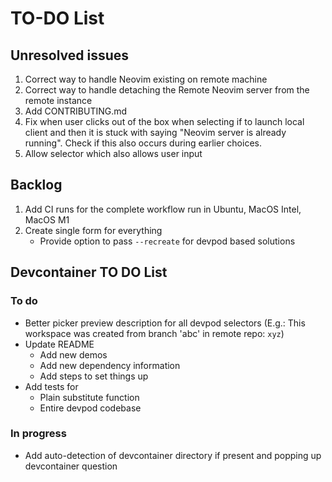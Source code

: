 # TO-DO List

## Unresolved issues

1. Correct way to handle Neovim existing on remote machine
2. Correct way to handle detaching the Remote Neovim server from the remote instance
3. Add CONTRIBUTING.md
4. Fix when user clicks out of the box when selecting if to launch local client and then it is stuck
   with saying "Neovim server is already running". Check if this also occurs during earlier choices.
5. Allow selector which also allows user input

## Backlog

1. Add CI runs for the complete workflow run in Ubuntu, MacOS Intel, MacOS M1
2. Create single form for everything
   - Provide option to pass `--recreate` for devpod based solutions

## Devcontainer TO DO List

### To do

- Better picker preview description for all devpod selectors (E.g.: This workspace was created from
  branch 'abc' in remote repo: `xyz`)
- Update README
  - Add new demos
  - Add new dependency information
  - Add steps to set things up
- Add tests for
  - Plain substitute function
  - Entire devpod codebase

### In progress

- Add auto-detection of devcontainer directory if present and popping up devcontainer question
